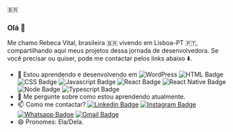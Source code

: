 🇧🇷
### Olá 👋

Me chamo Rebeca Vital, brasileira 🇧🇷 vivendo em Lisboa-PT 🇵🇹, compartilhando aqui meus projetos dessa jornada de desenvolvedora. Se você precisar ou quiser, pode me contactar pelos links abaixo ⬇️.

- 🌱 Estou aprendendo e desenvolvendo em ![WordPress](https://img.shields.io/badge/WordPress-%23117AC9.svg?style=for-the-badge&logo=WordPress&logoColor=white) ![HTML Badge](https://img.shields.io/badge/html5%20-%23E34F26.svg?&style=for-the-badge&logo=html5&logoColor=white) ![CSS Badge](https://img.shields.io/badge/css3%20-%231572B6.svg?&style=for-the-badge&logo=css3&logoColor=white) ![Javascript Badge](https://img.shields.io/badge/javascript%20-%23323330.svg?&style=for-the-badge&logo=javascript&logoColor=%23F7DF1E) ![React Badge](https://img.shields.io/badge/react%20-%2320232a.svg?&style=for-the-badge&logo=react&logoColor=%2361DAFB) ![React Native Badge](https://img.shields.io/badge/react_native%20-%2320232a.svg?&style=for-the-badge&logo=react&logoColor=%2361DAFB) ![Node Badge](https://img.shields.io/badge/node.js%20-%2343853D.svg?&style=for-the-badge&logo=node.js&logoColor=white) ![Typescript Badge](https://img.shields.io/badge/typescript%20-%23007ACC.svg?&style=for-the-badge&logo=typescript&logoColor=white)
- 💬 Me pergunte sobre como estou aprendendo atualmente.
- 📫 Como me contactar? [![Linkedin Badge](https://img.shields.io/badge/-LinkedIn-blue?style=flat-square&logo=Linkedin&logoColor=white&link=https://www.linkedin.com/in/rebeca-vital/)](https://www.linkedin.com/in/rebeca-vital/) [![Instagram Badge](https://img.shields.io/badge/-Instagram-purple?style=flat-square&logo=Instagram&logoColor=white&link=https://www.instagram.com/rebeca_vital/)](https://www.instagram.com/rebeca_vital/) [![Whatsapp Badge](https://img.shields.io/badge/WhatsApp-%2325D366.svg?&style=flat-square&logo=whatsapp&logoColor=white&link=https://api.whatsapp.com/send?phone=351934456090/)](https://api.whatsapp.com/send?phone=351967231174/) [![Gmail Badge](https://img.shields.io/badge/-rebecavitalfernandes@gmail.com-%23D14836.svg?style=flat-square&logo=Gmail&logoColor=white&link=mailto:rebecavitalfernandes@gmail.com)](mailto:rebecavitalfernandes@gmail.com)
- 😄 Pronomes: Ela/Dela.
